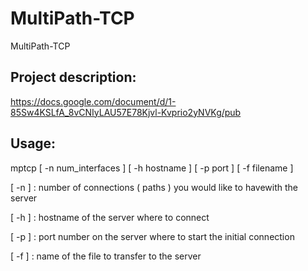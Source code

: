 # MultiPath-TCP

MultiPath-TCP

## Project description:
https://docs.google.com/document/d/1-85Sw4KSLfA_8vCNIyLAU57E78Kjvl-Kvprio2yNVKg/pub

## Usage:

mptcp [ -n num_interfaces ] [ -h hostname ] [ -p port ] [ -f filename ]

   [ -n ] : number of connections ( paths ) you would like to havewith the server

   [ -h ] : hostname of the server where to connect

   [ -p ] : port number on the server where to start the initial connection

   [ -f ] : name of the file to transfer to the server

